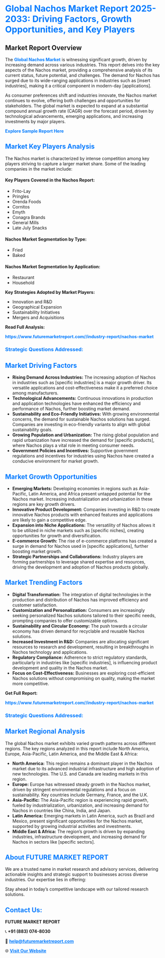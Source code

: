 <h1 style="color: #007BFF;">Global Nachos Market Report 2025-2033: Driving Factors, Growth Opportunities, and Key Players</h1>

<section id="overview">
<h2>Market Report Overview</h2>
<p>The <a href="https://www.futuremarketreport.com//industry-report/nachos-market" style="color: #007BFF; text-decoration: none;"><strong>Global Nachos Market</strong></a> is witnessing significant growth, driven by increasing demand across various industries. This report delves into the key aspects of the Nachos market, providing a comprehensive analysis of its current status, future potential, and challenges. The demand for Nachos has surged due to its wide-ranging applications in industries such as [insert industries], making it a critical component in modern-day [applications].</p>
<p>As consumer preferences shift and industries innovate, the Nachos market continues to evolve, offering both challenges and opportunities for stakeholders. The global market is expected to expand at a substantial compound annual growth rate (CAGR) over the forecast period, driven by technological advancements, emerging applications, and increasing investments by major players.</p>
</section>

<section id="overview">
<p><a href="https://www.futuremarketreport.com//request-sample/reportId=63686" style="color: #007BFF; text-decoration: none;"><strong>Explore Sample Report Here</strong></a></p>
</section>

<section id="key-players">
<h2 style="color: #007BFF;">Market Key Players Analysis</h2>
<p>The Nachos market is characterized by intense competition among key players striving to capture a larger market share. Some of the leading companies in the market include:</p>
<h4>Key Players Covered in the Nachos Report:</h4>
<ul><li>Frito-Lay</li><li>Pringles</li><li>Orenda Foods</li><li>Cornitos</li><li>Emyth</li><li>Conagra Brands</li><li>General Mills</li><li>Late July Snacks</li></ul>
<h4>Nachos Market Segmentation by Type:</h4>
<ul><li>Fried</li><li>Baked</li></ul>

<h4>Nachos Market Segmentation by Application:</h4>
<ul><li>Restaurant</li><li>Household</li></ul>
<p><strong>Key Strategies Adopted by Market Players:</strong></p>
<ul>
<li>Innovation and R&D</li>
<li>Geographical Expansion</li>
<li>Sustainability Initiatives</li>
<li>Mergers and Acquisitions</li>
</ul>
</section>

<section>
<p><strong>Read Full Analysis: </strong></p><a href="https://www.futuremarketreport.com//industry-report/nachos-market" style="color: #007BFF; text-decoration: none;"><strong>https://www.futuremarketreport.com//industry-report/nachos-market</strong></a>
<h3 style="color: #007BFF;">Strategic Questions Addressed:</h3>
</section>

<section id="driving-factors">
<h2 style="color: #007BFF;">Market Driving Factors</h2>
<ul>
<li><strong>Rising Demand Across Industries:</strong> The increasing adoption of Nachos in industries such as [specific industries] is a major growth driver. Its versatile applications and cost-effectiveness make it a preferred choice among manufacturers.</li>
<li><strong>Technological Advancements:</strong> Continuous innovations in production and application technologies have enhanced the efficiency and performance of Nachos, further boosting market demand.</li>
<li><strong>Sustainability and Eco-Friendly Initiatives:</strong> With growing environmental concerns, the demand for sustainable Nachos solutions has surged. Companies are investing in eco-friendly variants to align with global sustainability goals.</li>
<li><strong>Growing Population and Urbanization:</strong> The rising global population and rapid urbanization have increased the demand for [specific products], where Nachos plays a vital role in meeting consumer needs.</li>
<li><strong>Government Policies and Incentives:</strong> Supportive government regulations and incentives for industries using Nachos have created a conducive environment for market growth.</li>
</ul>
</section>

<section id="growth-opportunities">
<h2 style="color: #007BFF;">Market Growth Opportunities</h2>
<ul>
<li><strong>Emerging Markets:</strong> Developing economies in regions such as Asia-Pacific, Latin America, and Africa present untapped potential for the Nachos market. Increasing industrialization and urbanization in these regions are key growth drivers.</li>
<li><strong>Innovative Product Development:</strong> Companies investing in R&D to create innovative Nachos products with enhanced features and applications are likely to gain a competitive edge.</li>
<li><strong>Expansion into Niche Applications:</strong> The versatility of Nachos allows it to be utilized in niche markets such as [specific niches], creating opportunities for growth and diversification.</li>
<li><strong>E-commerce Growth:</strong> The rise of e-commerce platforms has created a surge in demand for Nachos used in [specific applications], further boosting market growth.</li>
<li><strong>Strategic Partnerships and Collaborations:</strong> Industry players are forming partnerships to leverage shared expertise and resources, driving the development and adoption of Nachos products globally.</li>
</ul>
</section>

<section id="trending-factors">
<h2 style="color: #007BFF;">Market Trending Factors</h2>
<ul>
<li><strong>Digital Transformation:</strong> The integration of digital technologies in the production and distribution of Nachos has improved efficiency and customer satisfaction.</li>
<li><strong>Customization and Personalization:</strong> Consumers are increasingly seeking personalized Nachos solutions tailored to their specific needs, prompting companies to offer customizable options.</li>
<li><strong>Sustainability and Circular Economy:</strong> The push towards a circular economy has driven demand for recyclable and reusable Nachos solutions.</li>
<li><strong>Increased Investment in R&D:</strong> Companies are allocating significant resources to research and development, resulting in breakthroughs in Nachos technology and applications.</li>
<li><strong>Regulatory Compliance:</strong> Adherence to strict regulatory standards, particularly in industries like [specific industries], is influencing product development and quality in the Nachos market.</li>
<li><strong>Focus on Cost-Effectiveness:</strong> Businesses are exploring cost-efficient Nachos solutions without compromising on quality, making the market more competitive.</li>
</ul>
</section>

<section>
<p><strong>Get Full Report: </strong></p><a href="https://www.futuremarketreport.com//industry-report/nachos-market" style="color: #007BFF; text-decoration: none;"><strong>https://www.futuremarketreport.com//industry-report/nachos-market</strong></a>
<h3 style="color: #007BFF;">Strategic Questions Addressed:</h3>
</section>


<section id="regional-analysis">
<h2 style="color: #007BFF;">Market Regional Analysis</h2>
<p>The global Nachos market exhibits varied growth patterns across different regions. The key regions analyzed in this report include North America, Europe, Asia-Pacific, Latin America, and the Middle East & Africa:</p>
<ul>
<li><strong>North America:</strong> This region remains a dominant player in the Nachos market due to its advanced industrial infrastructure and high adoption of new technologies. The U.S. and Canada are leading markets in this region.</li>
<li><strong>Europe:</strong> Europe has witnessed steady growth in the Nachos market, driven by stringent environmental regulations and a focus on sustainability. Key countries include Germany, France, and the U.K.</li>
<li><strong>Asia-Pacific:</strong> The Asia-Pacific region is experiencing rapid growth, fueled by industrialization, urbanization, and increasing demand for Nachos in countries like China, India, and Japan.</li>
<li><strong>Latin America:</strong> Emerging markets in Latin America, such as Brazil and Mexico, present significant opportunities for the Nachos market, supported by growing industrial activities and investments.</li>
<li><strong>Middle East & Africa:</strong> The region’s growth is driven by expanding industries, infrastructure development, and increasing demand for Nachos in sectors like [specific sectors].</li>
</ul>
</section>

<footer>
<h2 style="color: #007BFF;">About FUTURE MARKET REPORT</h2>
<p>We are a trusted name in market research and advisory services, delivering actionable insights and strategic support to businesses across diverse industries. Our expertise lies in offering:</p>

<p>Stay ahead in today’s competitive landscape with our tailored research solutions.</p>

<h2 style="color: #007BFF;">Contact Us:</h2>
<p><strong>FUTURE MARKET REPORT</strong></p>
<p>📞 <strong>+91 (883) 074-8030</strong></p>
<p>📧 <strong><a href="mailto:help@futuremarketreport.com" style="color: #007BFF;">help@futuremarketreport.com</a></strong></p>
<p>🌐 <strong><a href="https://www.futuremarketreport.com/" style="color: #007BFF;">Visit Our Website</a></strong></p>
</footer>